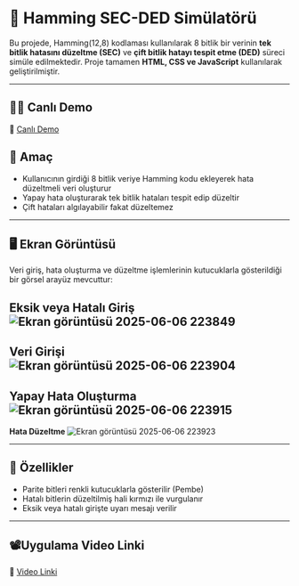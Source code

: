 # 🧮 Hamming SEC-DED Simülatörü

Bu projede, Hamming(12,8) kodlaması kullanılarak 8 bitlik bir verinin **tek bitlik hatasını düzeltme (SEC)** ve **çift bitlik hatayı tespit etme (DED)** süreci simüle edilmektedir. Proje tamamen **HTML, CSS ve JavaScript** kullanılarak geliştirilmiştir.

---
## 🧑‍💻 Canlı Demo
🔗 [Canlı Demo](https://sevdebetul0.github.io/Hamming-Kod-Simulatoru/)


## 🎯 Amaç

- Kullanıcının girdiği 8 bitlik veriye Hamming kodu ekleyerek hata düzeltmeli veri oluşturur
- Yapay hata oluşturarak tek bitlik hataları tespit edip düzeltir
- Çift hataları algılayabilir fakat düzeltemez

---

## 🖥️ Ekran Görüntüsü

Veri giriş, hata oluşturma ve düzeltme işlemlerinin kutucuklarla gösterildiği bir görsel arayüz mevcuttur:

**Eksik veya Hatalı Giriş**
![Ekran görüntüsü 2025-06-06 223849](https://github.com/user-attachments/assets/e1eb94b7-0d83-468b-8c10-c24d73c2ca38)
---
**Veri Girişi**
![Ekran görüntüsü 2025-06-06 223904](https://github.com/user-attachments/assets/0ff21710-495d-4da4-b841-d046cd297ce9)
---
**Yapay Hata Oluşturma**
![Ekran görüntüsü 2025-06-06 223915](https://github.com/user-attachments/assets/5fa71933-12d7-4fd3-b42f-3a7c61e3bfeb)
---
**Hata Düzeltme**
![Ekran görüntüsü 2025-06-06 223923](https://github.com/user-attachments/assets/0f726af5-b411-4008-a98f-4300261fd2fa)

---

## 🎨 Özellikler
-  Parite bitleri renkli kutucuklarla gösterilir (Pembe)
-  Hatalı bitlerin düzeltilmiş hali kırmızı ile vurgulanır
-  Eksik veya hatalı girişte uyarı mesajı verilir

---

##  📽️Uygulama Video Linki
🔗 [Video Linki](https://youtu.be/-mfxW6iItdY)





